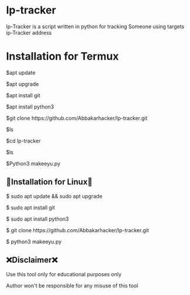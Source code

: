 # Ip-tracker
Ip-Tracker is a script written in python for tracking Someone using targets ip-Tracker address

<h1>Installation for Termux</h1>
<p>$apt update </p>

<p>$apt upgrade</p>

<p>$apt install git</p>

<p>$apt install python3</p>

<p>$git clone https://github.com/Abbakarhacker/Ip-tracker.git

<p>$ls</p>

<p>$cd lp-tracker</p>

<p>$ls</p>

<p>$Python3 makeeyu.py</p>


<h2>🔗Installation for Linux🔗</h2>

<p>$ sudo apt update && sudo apt upgrade</p>

<p>$ sudo apt install git</p>

<p>$ sudo apt install python3</p>

<p>$ git clone https://github.com/Abbakarhacker/Ip-tracker.git</p>

<p>$ python3 makeeyu.py</p>


<h2>❌Disclaimer❌</h2>

<p>Use this tool only for educational purposes only<br>

Author won't be responsible for any misuse of this tool</p>

